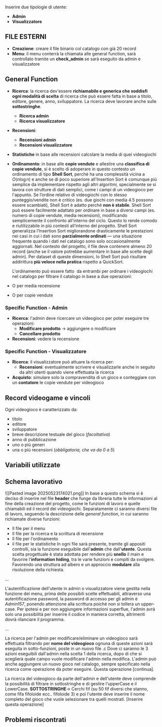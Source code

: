 Inserire due tipologie di utente:
- **Admin**
- **Visualizzatore**
## FILE ESTERNI
- **Creazione**: creare il file binario col catalogo con già 20 record
- **Menu**: il menu conterrà la chiamata alle general function, sarà controllato tramite un **check_admin** se sarà eseguito da admin e visualizzatore
## General Function
- **Ricerca**: la ricerca dev'essere **richiamabile e generica che soddisfi ogni modalità di scelta** di ricerca che può essere fatta in base a titolo, editore, genere, anno, sviluppatore. La ricerca deve lavorare anche sulle **sottostringhe**.
	- **Ricerca admin**
	- **Ricerca visualizzatore**
- **Recensioni**:
	- **Recensioni admin**
	- **Recensioni visualizzatore**
- **Statistiche** in base alle recensioni calcolare la media di quei videogiochi
- **Ordinamento**: in base alle **copie vendute** e allestire una **classifica di copie vendute**, si è scelto di adoperare in questo contesto un ordinamento di tipo **Shell Sort**, perché ha una complessità vicina a $O(n\log n)$ e anche se di poco superiore all'Insertion Sort è comunque più semplice da implementare rispetto agli altri algoritmi, specialmente se si lavora con strutture di dati semplici, come i campi di un videogioco per l'appunto. Se l’ordine relativo di videogiochi con lo stesso punteggio/vendite non è critico (es. due giochi con media 4.5 possono essere scambiati), Shell Sort è adatto perché **non è stabile**. Shell Sort può essere facilmente adattato per ordinare in base a diversi campi (es. numero di copie vendute, media recensioni), modificando semplicemente il confronto all'interno del ciclo. Questo lo rende comodo e riutilizzabile in più contesti all’interno del progetto. Shell Sort generalizza l’Insertion Sort migliorandone drasticamente le prestazioni nei casi in cui i dati sono **parzialmente ordinati** — una situazione frequente quando i dati nel catalogo sono solo occasionalmente aggiornati. Nel contesto del progetto, il file deve contenere almeno 20 record (anche se il valore potrebbe aumentare in base alle scelte degli admin). Per dataset di queste dimensioni, lo Shell Sort può risultare addirittura **più veloce nella pratica** rispetto a QuickSort.
  
  L'ordinamento può essere fatto  da entrambi per ordinare i videogiochi nel catalogo per filtrare il catalogo in base a due operazioni:
- O per media recensione
- O per copie vendute
### Specific Function - Admin
- **Ricerca**: l'admin deve ricercare un videogioco per poter eseguire tre operazioni:
	- **Modificare prodotto** -> aggiungere o modificare
	- **Cancellare prodotto**
- **Recensioni**: vedere la recensione
### Specific Function - Visualizzatore
- **Ricerca**: il visualizzatore può attuare la ricerca per:
	- **Recensioni**: eventualmente scrivere e visualizzarle anche in seguito da altri utenti quando viene effettuata la ricerca
- **Acquisto**: simulare solo la compravendita di un gioco e conteggiare con un **contatore** le copie vendute per videogioco
## Record videogame e vincoli
Ogni videogioco è caratterizzato da: 
- titolo
- editore
- sviluppatore
- breve descrizione testuale del gioco (*facoltativa*)
- anno di pubblicazione
- uno o più generi
- una o più recensioni (*obbligatoria, che va da 0 a 5*)
## Variabili utilizzate

## Schema lavorativo
![[Pasted image 20250523174021.png]]
In base a questo schema si è deciso di inserire nel file **header** che funge da libreria tutte le informazioni al fine della creazione del progetto, come le funzioni di lavoro e quelle chiamabili ed il record dei videogiochi. Separatamente ci saranno diversi file di lavoro, seguendo la descrizione delle *general function*, in cui saranno richiamate diverse funzioni:
- Il file per il menu
- Il file per la ricerca e la scrittura di recensione
- Il file per l'ordinamento
- il file per le statistiche
In ogni file sarà presente, tramite gli appositi controlli, sia la funzione eseguibile dall'**admin** che dall'**utente**. Questa scelta progettuale è stata adottata per rendere più **snello** il main e favorire l'**information hiding**, tra le varie funzioni e compiti da svolgere. Favorendo una struttura ad albero e un approccio **modulare** alla risoluzione della richiesta.

...

L'autentificazione dell'utente in admin o visualizzatore viene gestita nella funzione del menu, prima delle possibili scelte effettuabili, attraverso una autentificazione password, la password di accesso per gli admin è *Admin157*, ponendo attenzione alla scrittura poiché non si tollera un upper-case. Per ipotesi e per non aggiungere informazioni superflue, l'admin avrà solo una possibilità per inserire il codice in maniera corretta, altrimenti dovrà rilanciare il programma.

...

La ricerca per l'admin per modificare/eliminare un videogioco sarà effettuata filtrando per **nome del videogioco** ognuna di queste azioni sarà eseguita in sotto-funzioni, poste in un nuovo file .c Dove ci saranno le 3 azioni eseguibili dall'admin nella scelta 1 della ricerca, dopo di che si sceglierà quale campo vuole modificare l'admin nella modifica. 
L'admin può anche aggiungere un nuovo gioco nel catalogo, sempre specificato nella ricerca come operazione da poter eseguire. Questa operazione [continua].

La ricerca del videogioco da parte dell'admin e dell'utente deve comprende la possibilità di filtrare in sottostringhe e di gestire l'upperCase e il LowerCase.
**SOTTOSTRINGHE**-> Cerchi fif (su 50 fif diversi che stanno, come fifa fifoloide ecc.. fifoloide 3) e poi l'utente deve inserire il nome completo del gioco che vuole selezionare tra quelli mostrati. [Inserire questa operazione]
## Problemi riscontrati
